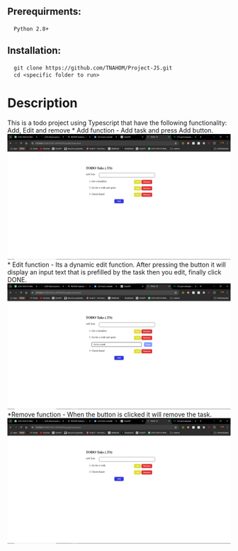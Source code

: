   ## Prerequirments: 
      Python 2.8+
  ## Installation:
      git clone https://github.com/TNAHOM/Project-JS.git
      cd <specific folder to run>

# Description
  This is a todo project using Typescript that have the following functionality: Add, Edit and remove
    * Add function
      - Add task and press Add button.
      ![Logo](public/assets/add.png)
    * Edit function
      - Its a dynamic edit function. After pressing the button it will display an input text that is prefilled by the task then you edit, finally click DONE.
      ![Logo](public/assets/edit.png)
    *Remove function
      - When the button is clicked it will remove the task.
      ![Logo](public/assets/remove.png)
